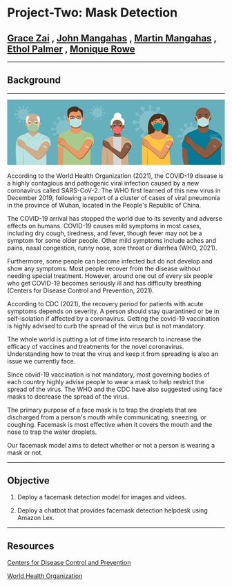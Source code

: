 # Project-Two: Mask Detection 

## [Grace Zai](https://github.com/Gracezai) , [John Mangahas](https://github.com/AdoboPeanuts/) , [Martin Mangahas](https://github.com/martsymarts/) , [Ethol Palmer](https://github.com/etholpalmer/) , [Monique Rowe](https://github.com/moniquerowe15)
___

## Background
___

![background](Images/background.png)

According to the World Health Organization (2021), the COVID-19 disease is a highly contagious and pathogenic viral infection caused by a new coronavirus called SARS-CoV-2.  The WHO first learned of this new virus in December 2019, following a report of a cluster of cases of viral pneumonia in the province of Wuhan, located in the People's Republic of China. 

The COVID-19 arrival has stopped the world due to its severity and adverse effects on humans. COVID-19 causes mild symptoms in most cases, including dry cough, tiredness, and fever, though fever may not be a symptom for some older people. Other mild symptoms include aches and pains, nasal congestion, runny nose, sore throat or diarrhea (WHO, 2021).

Furthermore, some people can become infected but do not develop and show any symptoms. Most people recover from the disease without needing special treatment. However, around one out of every six people who get COVID-19 becomes seriously ill and has difficulty breathing (Centers for Disease Control and Prevention, 2021).

According to CDC (2021), the recovery period for patients with acute symptoms depends on severity. A person should stay quarantined or be in self-isolation if affected by a coronavirus. Getting the covid-19 vaccination is highly advised to curb the spread of the virus but is not mandatory. 

The whole world is putting a lot of time into research to increase the efficacy of vaccines and treatments for the novel coronavirus. Understanding how to treat the virus and keep it from spreading is also an issue we currently face. 

Since covid-19 vaccination is not mandatory, most governing bodies of each country highly advise people to wear a mask to help restrict the spread of the virus.
The WHO and the CDC have also suggested using face masks to decrease the spread of the virus. 

The primary purpose of a face mask is to trap the droplets that are discharged from a person's mouth while communicating, sneezing, or coughing. Facemask is most effective when it covers the mouth
and the nose to trap the water droplets. 

Our facemask model aims to detect whether or not a person is wearing a mask or not. 
____

## Objective

1. Deploy a facemask detection model for images and videos. 

2. Deploy a chatbot that provides facemask detection helpdesk using Amazon Lex.

____

## Resources

[Centers for Disease Control and Prevention](https://www.cdc.gov/coronavirus/2019-ncov/index.html)

[World Health Organization](https://www.who.int/emergencies/diseases/novel-coronavirus-2019?gclid=CjwKCAjw4KyJBhAbEiwAaAQbE3O7yveOsQJ_C1R67BxYZAaP6GEBrZaySy3sUnYLsotZm_bRZC4rKBoCCsQQAvD_BwE)

